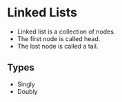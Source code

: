 # Linked Lists

- Linked list is a collection of nodes.
- The first node is called head.
- The last node is called a tail.

## Types

- Singly
- Doubly
